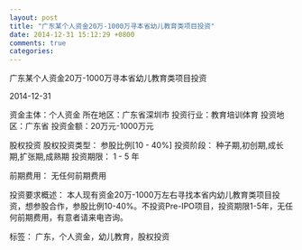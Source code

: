 ```yaml
---
layout: post
title: "广东某个人资金20万-1000万寻本省幼儿教育类项目投资"
date: 2014-12-31 15:12:29 +0800
comments: true
categories: 
---
```

广东某个人资金20万-1000万寻本省幼儿教育类项目投资



2014-12-31

资金主体：个人资金
所在地区：广东省深圳市
投资行业：教育培训体育
投资地区：广东省
投资金额：20万元-1000万元

股权投资
股权投资类型：
                            参股比例[10 - 40%] 
                                                                                投资阶段：
                            种子期,初创期,成长期,扩张期,成熟期 
                                                                                                                                        投资期限：
                            1 - 5 年

前期费用：
无任何前期费用

投资要求概述：
本人现有资金20万-1000万左右寻找本省内幼儿教育类项目投资，想参股合作，参股比例10-40%。不投资Pre-IPO项目，投资期限1-5年，无任何前期费用，有意者请来电咨询。

标签：
广东，个人资金，幼儿教育，股权投资


